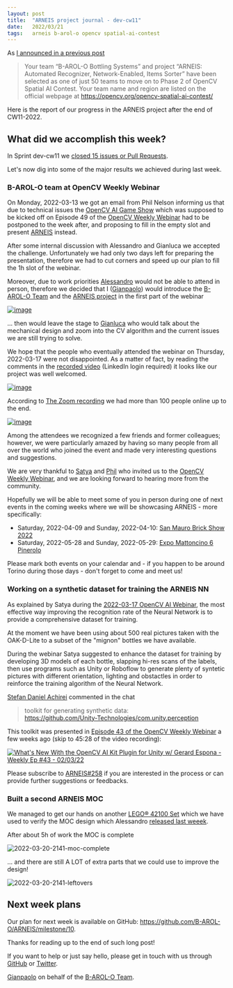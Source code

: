 ```yaml
---
layout: post
title:  "ARNEIS project journal - dev-cw11"
date:   2022/03/21
tags: 	arneis b-arol-o opencv spatial-ai-contest
---
```


<!--
<a href="https://opencv.org/opencv-spatial-ai-contest/#finalists"><img src="https://user-images.githubusercontent.com/75182/146637995-3266f15d-81a4-4470-a337-965404340121.jpg" alt="OpenCV Spatial AI Contest Finalist" width="40%"></a>

Welcome to our weekly status report of the [ARNEIS project](https://github.com/B-AROL-O/ARNEIS)!
-->

As [I announced in a previous post](https://gmacario.github.io/posts/2021-12-18-arneis-spatial-ai-finalist)

> Your team “B-AROL-O Bottling Systems” and project “ARNEIS: Automated Recognizer, Network-Enabled, Items Sorter” have been selected as one of just 50 teams to move on to Phase 2 of OpenCV Spatial AI Contest.
> Your team name and region are listed on the official webpage at <https://opencv.org/opencv-spatial-ai-contest/​>

Here is the report of our progress in the ARNEIS project after the end of CW11-2022.

## What did we accomplish this week?

In Sprint dev-cw11 we [closed 15 issues or Pull Requests](https://github.com/B-AROL-O/ARNEIS/issues?q=is%3Aclosed+milestone%3Adev-cw11).

Let's now dig into some of the major results we achieved during last week.

### B-AROL-O team at OpenCV Weekly Webinar

On Monday, 2022-03-13 we got an email from Phil Nelson informing us that due to technical issues the [OpenCV AI Game Show](https://opencv.org/gameshow/)
which was supposed to be kicked off on Episode 49 of the [OpenCV Weekly Webinar](https://twitter.com/opencvweekly) had to be postponed to the week after,
and proposing to fill in the empty slot and present [ARNEIS](https://github.com/B-AROL-O/ARNEIS) instead.

After some internal discussion with Alessandro and Gianluca we accepted the challenge.
Unfortunately we had only two days left for preparing the presentation, therefore we had to cut corners and speed up our plan to fill the 1h slot of the webinar.

Moreover, due to work priorities [Alessandro](https://github.com/alv67) would not be able to attend in person, therefore we decided that I ([Gianpaolo](https://github.com/gmacario)) would introduce the [B-AROL-O Team](https://github.com/B-AROL-O) and the [ARNEIS project](https://github.com/B-AROL-O/ARNEIS) in the first part of the webinar

<a href="https://www.linkedin.com/video/event/urn:li:ugcPost:6909587011267891201/">![image](https://user-images.githubusercontent.com/75182/159136335-12c6b155-d7be-4172-bf84-1a45ef91c181.png)</a>

... then would leave the stage to [Gianluca](https://github.com/gteti) who would talk about the mechanical design and zoom into the CV algorithm and the current issues we are still trying to solve.

We hope that the people who eventually attended the webinar on Thursday, 2022-03-17 were not disappointed.
As a matter of fact, by reading the comments in the [recorded video](https://www.linkedin.com/video/event/urn:li:ugcPost:6909587011267891201/) (LinkedIn login required) it looks like our project was well welcomed.

<a href="https://www.linkedin.com/video/event/urn:li:ugcPost:6909587011267891201/">![image](https://user-images.githubusercontent.com/75182/159172049-6ccb1a2e-1b85-439c-b93b-e7d3ee232249.png)</a>

According to [The Zoom recording](https://twitter.com/opencvweekly/status/1504487889630945281) we had more than 100 people online up to the end.

<a href="https://twitter.com/opencvweekly/status/1504487889630945281">![image](https://user-images.githubusercontent.com/75182/159176945-3a84e105-54dd-45ca-8f50-a1fdf425d609.png)</a>

Among the attendees we recognized a few friends and former colleagues; however, we were particularly amazed by having so many people from all over the world who joined the event and made very interesting questions and suggestions.

We are very thankful to [Satya](https://twitter.com/LearnOpenCV) and [Phil](https://twitter.com/philnelson) who invited us to the [OpenCV Weekly Webinar](https://twitter.com/opencvweekly), and we are looking forward to hearing more from the community.

Hopefully we will be able to meet some of you in person during one of next events in the coming weeks where we will be showcasing ARNEIS - more specifically:

* Saturday, 2022-04-09 and Sunday, 2022-04-10: [San Mauro Brick Show 2022](https://github.com/B-AROL-O/ARNEIS/issues/130)
* Saturday, 2022-05-28 and Sunday, 2022-05-29: [Expo Mattoncino 6 Pinerolo](https://github.com/B-AROL-O/ARNEIS/issues/213)

Please mark both events on your calendar and - if you happen to be around Torino during those days - don't forget to come and meet us!

### Working on a synthetic dataset for training the ARNEIS NN

As explained by Satya during the [2022-03-17 OpenCV AI Webinar](https://twitter.com/opencvweekly/status/1504487889630945281), the most effective way improving the recognition rate of the Neural Network is to provide a comprehensive dataset for training.

At the moment we have been using about 500 real pictures taken with the OAK-D-Lite to a subset of the "mignon" bottles we have available.

During the webinar Satya suggested to enhance the dataset for training by developing 3D models of each bottle, slapping hi-res scans of the labels, then use programs such as Unity or Roboflow to generate plenty of syntetic pictures with different orientation, lighting and obstactles in order to reinforce the training algorithm of the Neural Network.

[Stefan Daniel Achirei](https://scholar.google.com/citations?user=z9g3WNcAAAAJ&hl=ro) commented in the chat

> toolkit for generating synthetic data:<br>
> <https://github.com/Unity-Technologies/com.unity.perception>

This toolkit was presented in [Episode 43 of the OpenCV Weekly Webinar](https://www.youtube.com/watch?v=LGGtF_4v5sQ) a few weeks ago (skip to 45:28 of the video recording):

[![What's New With the OpenCV AI Kit Plugin for Unity w/ Gerard Espona - Weekly Ep #43 - 02/03/22](https://img.youtube.com/vi/LGGtF_4v5sQ/0.jpg)](https://www.youtube.com/watch?v=LGGtF_4v5sQ "What's New With the OpenCV AI Kit Plugin for Unity w/ Gerard Espona - Weekly Ep #43 - 02/03/22")

Please subscribe to [ARNEIS#258](https://github.com/B-AROL-O/ARNEIS/issues/258) if you are interested in the process or can provide further suggestions or feedbacks.

### Built a second ARNEIS MOC

We managed to get our hands on another [LEGO&reg; 42100 Set](https://arneis.readthedocs.io/en/latest/lego-set-42100/README.html) which we have used to verify the MOC design which Alessandro [released last weeek](https://github.com/B-AROL-O/ARNEIS/tree/main/mocs/project#arneis-conveyor-v20220312).

After about 5h of work the MOC is complete

![2022-03-20-2141-moc-complete](https://user-images.githubusercontent.com/75182/159185341-6ee084a1-ad6d-4eee-b0bd-ce83908fc87d.jpg)

... and there are still A LOT of extra parts that we could use to improve the design!

![2022-03-20-2141-leftovers](https://user-images.githubusercontent.com/75182/159185349-3c987443-ba6c-4744-b7f7-65d1b8894eeb.jpg)

## Next week plans

Our plan for next week is available on GitHub: <https://github.com/B-AROL-O/ARNEIS/milestone/10>.

Thanks for reading up to the end of such long post!

If you want to help or just say hello, please get in touch with us through [GitHub](https://github.com/B-AROL-O/ARNEIS) or [Twitter](https://twitter.com/baroloteam).

[Gianpaolo](https://github.com/gmacario) on behalf of the [B-AROL-O Team](https://github.com/b-arol-o).

<!-- EOF -->
